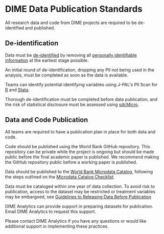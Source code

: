 # DIME Data Publication Standards 
All research data and code from DIME projects are required to be de-identified and published. 

## De-identification
Data must be [de-identified](https://dimewiki.worldbank.org/wiki/De-identification) by removing all [personally identifiable information](https://dimewiki.worldbank.org/wiki/Personally_Identifiable_Information_(PII)) at the earliest stage possible. 

An initial round of de-identification, dropping any PII not being used in the analysis, must be completed as soon as the data is available. 

Teams can identify potential identifying variables using J-PAL's PII Scan for [R](https://github.com/J-PAL/PII-Scan) and [Stata](https://github.com/J-PAL/stata_PII_scan). 

Thorough de-identification must be completed before data publication, and the risk of statistical disclosure must be assessed using [sdcMicro](http://surveys.worldbank.org/sdcmicro).

## Data and Code Publication
All teams are required to have a publication plan in place for both data and code.

Code should be published using the World Bank GitHub repository. This repository can be private while the project is ongoing but should be made public before the final academic paper is published. We recommend making the GitHub repository public before a working paper is published.

Data should be published to the [World Bank Microdata Catalog](https://microdata.worldbank.org), following the steps outlined on the [Microdata Catalog Checklist](https://dimewiki.worldbank.org/wiki/Checklist:_Microdata_Catalog_submission).

Data must be cataloged within one year of data collection. To avoid risk to publication, access to the dataset may be restricted or treatment variables may be embargoed, see [Guidelines to Releasing Data Before Publication](https://dimewiki.worldbank.org/wiki/Microdata_Catalog#Releasing_data_before_publication)

DIME Analytics can provide support in preparing datasets for publication. Email DIME Analytics to request this support. 

Please contact DIME Analytics if you have any questions or would like additional support in implementing these practices.
